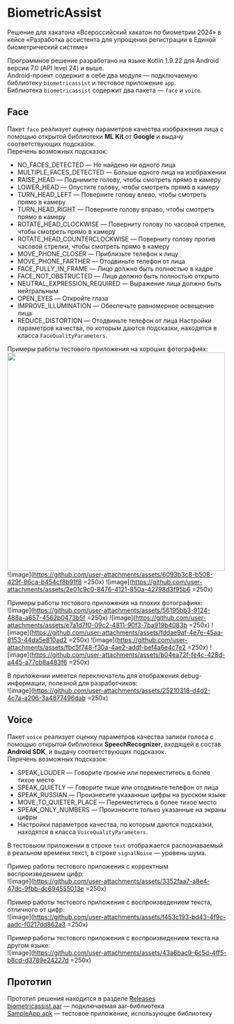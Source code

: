 # BiometricAssist
Решение для хакатона «Всероссийский хакатон по биометрии 2024» в кейсе «Разработка ассистента для упрощения регистрации в Единой биометрический системе»

Программное решение разработано на языке Kotlin 1.9.22 для Android версии 7.0 (API level 24) и выше.  
Android-проект содержит в себе два модуля — подключаемую библиотеку `biometricassist` и тестовое приложение `app`.  
Библиотека `biometricassist` содержит два пакета — `face` и `voice`.  

## Face
Пакет `face` реализует оценку параметров качества изображения лица с помощью открытой библиотеки **ML Kit** от **Google** и выдачу соответствующих подсказок.  
Перечень возможных подсказок:
* NO_FACES_DETECTED — Не найдено ни одного лица
* MULTIPLE_FACES_DETECTED — Больше одного лица на изображении
* RAISE_HEAD — Поднимите голову, чтобы смотреть прямо в камеру
* LOWER_HEAD — Опустите голову, чтобы смотреть прямо в камеру
* TURN_HEAD_LEFT — Поверните голову влево, чтобы смотреть прямо в камеру
* TURN_HEAD_RIGHT — Поверните голову вправо, чтобы смотреть прямо в камеру
* ROTATE_HEAD_CLOCKWISE — Поверниту голову по часовой стрелке, чтобы смотреть прямо в камеру
* ROTATE_HEAD_COUNTERCLOCKWISE — Поверниту голову против часовой стрелки, чтобы смотреть прямо в камеру
* MOVE_PHONE_CLOSER — Приблизьте телефон к лицу
* MOVE_PHONE_FARTHER — Отодвиньте телефон от лица
* FACE_FULLY_IN_FRAME — Лицо должно быть полностью в кадре
* FACE_NOT_OBSTRUCTED — Лицо должно быть полностью открыто
* NEUTRAL_EXPRESSION_REQUIRED — Выражение лица должно быть нейтральным
* OPEN_EYES — Откройте глаза
* IMPROVE_ILLUMINATION — Обеспечьте равномерное освещение лица
* REDUCE_DISTORTION — Отодвиньте телефон от лица
Настройки параметров качества, по которым даются подсказки, находятся в класса `FaceQualityParameters`.  

Примеры работы тестового приложения на хороших фотографиях:  
<img src="https://github.com/user-attachments/assets/6093b3c8-b508-429f-86ca-b454cf8b91f8" height="500">
![image](https://github.com/user-attachments/assets/6093b3c8-b508-429f-86ca-b454cf8b91f8 =250x)
![image](https://github.com/user-attachments/assets/2e01c9c0-8476-4121-850a-42798d3f95b6 =250x)  

Примеры работы тестового приложения на плохих фотографиях:  
![image](https://github.com/user-attachments/assets/56195bb3-9124-488a-a657-4562b0473b5f =250x)
![image](https://github.com/user-attachments/assets/e7a1d7f0-09c2-4811-90f3-7ba919b4083b =250x)
![image](https://github.com/user-attachments/assets/fddae9af-4e7e-45aa-8153-44da5e810ad2 =250x)
![image](https://github.com/user-attachments/assets/fbc5f748-f30a-4ae2-addf-bef4a6e4c7e2 =250x)
![image](https://github.com/user-attachments/assets/b04ea72f-fe4c-428d-a445-a77cb8a483f6 =250x)  

В приложении имеется переключатель для отображения debug-информации, полезной для разработчиков:  
![image](https://github.com/user-attachments/assets/25210318-d4d2-4c7a-a206-3a4877496dab =250x)  

## Voice
Пакет `voice` реализует оценку параметров качества записи голоса с помощью открытой библиотеки **SpeechRecognizer**, входящей в состав **Android SDK**, и выдачу соответствующих подсказок.  
Перечень возможных подсказок:
* SPEAK_LOUDER — Говорите громче или переместитесь в более тихое место
* SPEAK_QUIETLY — Говорите тише или отодвиньте телефон от лица
* SPEAK_RUSSIAN — Произнесите указанные цифры на русском языке
* MOVE_TO_QUIETER_PLACE — Переместитесь в более тихое место
* SPEAK_ONLY_NUMBERS — Произносите только указанные на экраны цифры
* Настройки параметров качества, по которым даются подсказки, находятся в класса `VoiceQualityParameters`.  

В тестовыом приложении в строке `text` отображается распознаваемый в реальном времени текст, в строке `signalNoise` — уровень шума.

Пример работы тестового приложения с корректным воспроизведением цифр:  
![image](https://github.com/user-attachments/assets/3352faa7-a8e4-47dc-9fbb-dc694555013e =250x)  

Пример работы тестового приложения с воспроизведением текста, отличного от цифр:  
![image](https://github.com/user-attachments/assets/f453c193-bd43-4f9c-aadc-f0217dd862a3 =250x)  

Пример работы тестового приложения с воспроизведением текста на другом языке:  
![image](https://github.com/user-attachments/assets/43a6bac9-6c5d-4ff5-b8cd-d3789e24227d =250x)  

## Прототип
Прототип решения находится в разделе [Releases](https://github.com/adonixis/BiometricAssist/releases/tag/1.0)  
[biometricassist.aar](https://github.com/adonixis/BiometricAssist/releases/download/1.0/biometricassist.aar) — подключаемая aar-библиотека  
[SampleApp.apk](https://github.com/adonixis/BiometricAssist/releases/download/1.0/SampleApp.apk) — тестовое приложение, использующее библиотеку  

